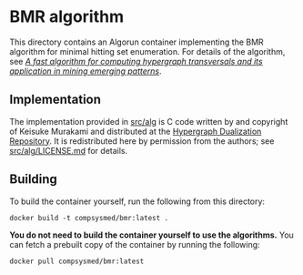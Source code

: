 # BMR algorithm
This directory contains an Algorun container implementing the BMR algorithm for minimal hitting set enumeration.
For details of the algorithm, see [_A fast algorithm for computing hypergraph transversals and its application in mining emerging patterns_](//doi.org/10.1109/ICDM.2003.1250958).

## Implementation
The implementation provided in [src/alg](src/alg) is C code written by and copyright of Keisuke Murakami and distributed at the [Hypergraph Dualization Repository](//research.nii.ac.jp/~uno/dualization.html).
It is redistributed here by permission from the authors; see [src/alg/LICENSE.md](src/alg/LICENSE.md) for details.

## Building
To build the container yourself, run the following from this directory:

    docker build -t compsysmed/bmr:latest .

**You do not need to build the container yourself to use the algorithms.**
You can fetch a prebuilt copy of the container by running the following:

    docker pull compsysmed/bmr:latest
